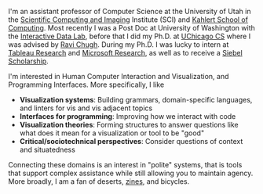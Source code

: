 I'm an assistant professor of Computer Science at the University of Utah in the [Scientific Computing and Imaging](https://www.sci.utah.edu/) Institute (SCI) and [Kahlert School of Computing](https://www.cs.utah.edu/). Most recently I was a Post Doc at University of Washington with the [Interactive Data Lab](https://idl.cs.washington.edu/), before that I did my Ph.D. at [UChicago CS](https://cs.uchicago.edu/) where I was advised by [Ravi Chugh](http://people.cs.uchicago.edu/~rchugh/). During my Ph.D. I was lucky to intern at [Tableau Research](https://www.tableau.com/research) and [Microsoft Research](https://www.microsoft.com/en-us/research/group/vida/), as well as to receive a [Siebel Scholarship](https://www.siebelscholars.com/scholar-profile/3717/).

I'm interested in Human Computer Interaction and Visualization, and Programming Interfaces. More specifically, I like

- **Visualization systems**: Building grammars, domain-specific languages, and linters for vis and vis adjacent topics
- **Interfaces for programming**: Improving how we interact with code
- **Visualization theories**: Forming structures to answer questions like what does it mean for a visualization or tool to be "good"
- **Critical/sociotechnical perspectives**: Consider questions of context and situatedness

Connecting these domains is an interest in "polite" systems, that is tools that support complex assistance while still allowing you to maintain agency.
More broadly, I am a fan of deserts, [zines](https://www.mcnutt.in/#/zines), and bicycles.
